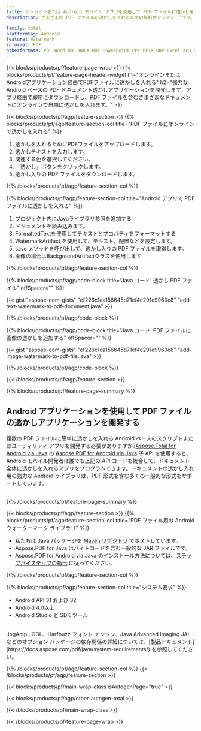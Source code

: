 ```yaml
---
title: オンラインまたは Android モバイル アプリを使用して PDF ファイルに透かしを入れる
description: さまざまな PDF ファイルに透かしを入れるための無料オンライン アプリ。PDF ドキュメント用の Android ウォーターマーク ライブラリ Java コード。

family: total
platformtag: Android
feature: Watermark
informat: PDF
otherformats: PDF Word DOC DOCX ODT Powerpoint PPT PPTX ODP Excel XLS XLSX ODS
---
```

{{< blocks/products/pf/feature-page-wrap >}}
{{< blocks/products/pf/feature-page-header-widget h1="オンラインまたはAndroidアプリケーション経由でPDFファイルに透かしを入れる" h2="強力な Android ベースの PDF ドキュメント透かしアプリケーションを開発します。アプリ経由で即座にダウンロードし、PDF ファイルを含むさまざまなドキュメントにオンラインで自由に透かしを入れます。" >}}

{{< blocks/products/pf/agp/feature-section >}}
{{% blocks/products/pf/agp/feature-section-col title="PDF ファイルにオンラインで透かしを入れる" %}}

1. 透かしを入れるためにPDFファイルをアップロードします。
1. 透かしテキストを入力します。
1. 関連する色を選択してください。
1. 「透かし」ボタンをクリックします。
1. 透かし入りの PDF ファイルをダウンロードします。

{{% /blocks/products/pf/agp/feature-section-col %}}

{{% blocks/products/pf/agp/feature-section-col title="Android アプリで PDF ファイルに透かしを入れる" %}}

1. プロジェクト内にJavaライブラリ参照を追加する
1. ドキュメントを読み込みます。
1. FormattedTextを使用してテキストとプロパティをフォーマットする
1. WatermarkArtifact を使用して、テキスト、配置などを設定します。
1. save メソッドを呼び出して、透かし入りの PDF ファイルを取得します。
1. 画像の場合はBackgroundArtifactクラスを使用します

{{% /blocks/products/pf/agp/feature-section-col %}}

{{% blocks/products/pf/agp/code-block title="Java コード: 透かし PDF ファイル" offSpacer="" %}}

{{< gist "aspose-com-gists" "ef226c1da156645d71cf4c291e9960c8" "add-text-watermark-to-pdf-document.java" >}}

{{% /blocks/products/pf/agp/code-block %}}

{{% blocks/products/pf/agp/code-block title="Java コード: PDF ファイルに画像の透かしを追加する" offSpacer="" %}}

{{< gist "aspose-com-gists" "ef226c1da156645d71cf4c291e9960c8" "add-image-watermark-to-pdf-file.java" >}}

{{% /blocks/products/pf/agp/code-block %}}

{{< /blocks/products/pf/agp/feature-section >}}

{{% blocks/products/pf/feature-page-summary %}}


<h2>Android アプリケーションを使用して PDF ファイルの透かしアプリケーションを開発する</h2>

複数の PDF ファイルに簡単に透かしを入れる Android ベースのスクリプトまたはユーティリティ アプリを開発する必要がありますか?[Aspose.Total for Android via Java](https://products.aspose.com/total/ja/android-java/) の [Aspose.PDF for Android via Java](https://products.aspose.com/pdf/ja/android-java/) 子 API を使用すると、Android モバイル開発者は誰でも上記の API コードを統合して、ドキュメント全体に透かしを入れるアプリをプログラムできます。ドキュメントの透かし入れ用の強力な Android ライブラリは、PDF 形式を含む多くの一般的な形式をサポートしています。<br /><br />

{{% /blocks/products/pf/feature-page-summary %}}

{{< blocks/products/pf/agp/feature-section >}}
{{% blocks/products/pf/agp/feature-section-col title="PDF ファイル用の Android ウォーターマーク ライブラリ" %}}

- 私たちは Java パッケージを [Maven リポジトリ](https://releases.aspose.com/java/repo/com/aspose/aspose-pdf/) でホストしています。 
- Aspose.PDF for Java はバイトコードを含む一般的な JAR ファイルです。
- Aspose.PDF for Android via Java のインストール方法については、[ステップバイステップの指示](https://docs.aspose.com/pdf/java/installation/#install-aspose-pdf-for-java-from-maven-repository) に従ってください。

{{% /blocks/products/pf/agp/feature-section-col %}}

{{% blocks/products/pf/agp/feature-section-col title="システム要求" %}}

- Android API 31 および 32
- Android 4.0以上
- Android Studio と SDK ツール

<br />
JogAmp JOGL、Harfbuzz フォント エンジン、Java Advanced Imaging JAI などのオプション パッケージの依存関係の詳細については、[製品ドキュメント](https://docs.aspose.com/pdf/java/system-requirements/) を参照してください。

{{% /blocks/products/pf/agp/feature-section-col %}}
{{< /blocks/products/pf/agp/feature-section >}}

{{< blocks/products/pf/main-wrap-class isAutogenPage="true" >}}

{{< blocks/products/pf/agp/other-autogen-total >}}

{{< /blocks/products/pf/main-wrap-class >}}

{{< /blocks/products/pf/feature-page-wrap >}}
